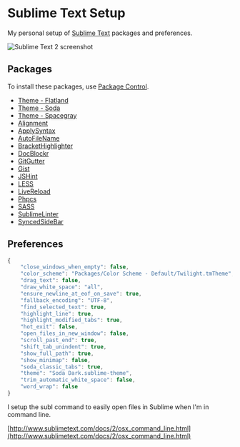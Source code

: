# Sublime Text Setup

My personal setup of [Sublime Text](http://sublimetext.com) packages and preferences.

![Sublime Text 2 screenshot](https://raw.github.com/dmyers/sublime-text/master/screenshot.png)

## Packages

To install these packages, use [Package Control](https://sublime.wbond.net).

* [Theme - Flatland](https://github.com/thinkpixellab/flatland)
* [Theme - Soda](https://github.com/buymeasoda/soda-theme)
* [Theme - Spacegray](https://github.com/kkga/spacegray)
* [Alignment](https://github.com/wbond/sublime_alignment)
* [ApplySyntax](https://github.com/facelessuser/ApplySyntax)
* [AutoFileName](https://github.com/BoundInCode/AutoFileName)
* [BracketHighlighter](https://github.com/facelessuser/BracketHighlighter)
* [DocBlockr](https://github.com/spadgos/sublime-jsdocs)
* [GitGutter](https://github.com/jisaacks/GitGutter)
* [Gist](https://github.com/condemil/Gist)
* [JSHint](https://github.com/uipoet/sublime-jshint)
* [LESS](https://github.com/danro/LESS-sublime)
* [LiveReload](https://github.com/dz0ny/LiveReload-sublimetext2)
* [Phpcs](https://github.com/benmatselby/sublime-phpcs)
* [SASS](https://github.com/nathos/sass-textmate-bundle)
* [SublimeLinter](https://github.com/SublimeLinter/SublimeLinter-for-ST2)
* [SyncedSideBar](https://github.com/sobstel/SyncedSideBar)

## Preferences

```javascript
{
	"close_windows_when_empty": false,
	"color_scheme": "Packages/Color Scheme - Default/Twilight.tmTheme",
	"drag_text": false,
	"draw_white_space": "all",
	"ensure_newline_at_eof_on_save": true,
	"fallback_encoding": "UTF-8",
	"find_selected_text": true,
	"highlight_line": true,
	"highlight_modified_tabs": true,
	"hot_exit": false,
	"open_files_in_new_window": false,
	"scroll_past_end": true,
	"shift_tab_unindent": true,
	"show_full_path": true,
	"show_minimap": false,
	"soda_classic_tabs": true,
	"theme": "Soda Dark.sublime-theme",
	"trim_automatic_white_space": false,
	"word_wrap": false
}
```

I setup the subl command to easily open files in Sublime when I'm in command line.

[http://www.sublimetext.com/docs/2/osx_command_line.html](http://www.sublimetext.com/docs/2/osx_command_line.html)
